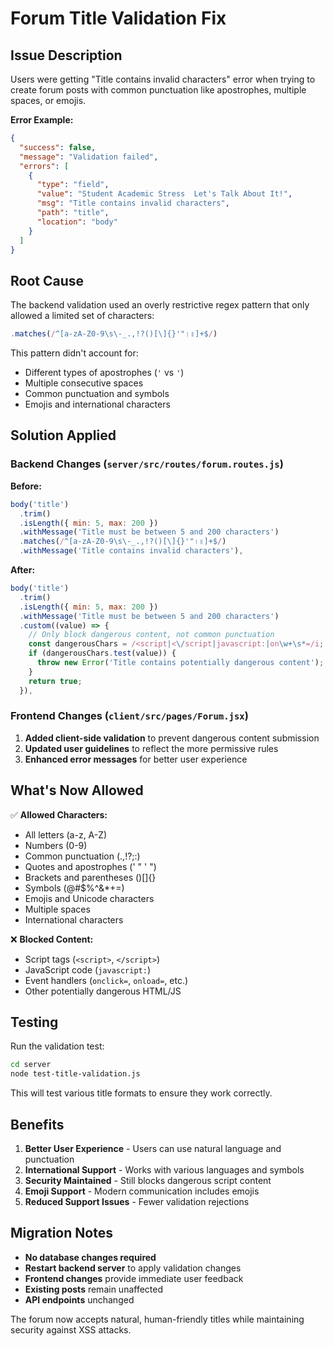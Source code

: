 # Forum Title Validation Fix

## Issue Description
Users were getting "Title contains invalid characters" error when trying to create forum posts with common punctuation like apostrophes, multiple spaces, or emojis.

**Error Example:**
```json
{
  "success": false,
  "message": "Validation failed",
  "errors": [
    {
      "type": "field",
      "value": "Student Academic Stress  Let's Talk About It!",
      "msg": "Title contains invalid characters",
      "path": "title",
      "location": "body"
    }
  ]
}
```

## Root Cause
The backend validation used an overly restrictive regex pattern that only allowed a limited set of characters:
```javascript
.matches(/^[a-zA-Z0-9\s\-_.,!?()[\]{}'"।॥]+$/)
```

This pattern didn't account for:
- Different types of apostrophes (`'` vs `'`)
- Multiple consecutive spaces
- Common punctuation and symbols
- Emojis and international characters

## Solution Applied

### Backend Changes (`server/src/routes/forum.routes.js`)

**Before:**
```javascript
body('title')
  .trim()
  .isLength({ min: 5, max: 200 })
  .withMessage('Title must be between 5 and 200 characters')
  .matches(/^[a-zA-Z0-9\s\-_.,!?()[\]{}'"।॥]+$/)
  .withMessage('Title contains invalid characters'),
```

**After:**
```javascript
body('title')
  .trim()
  .isLength({ min: 5, max: 200 })
  .withMessage('Title must be between 5 and 200 characters')
  .custom((value) => {
    // Only block dangerous content, not common punctuation
    const dangerousChars = /<script|<\/script|javascript:|on\w+\s*=/i;
    if (dangerousChars.test(value)) {
      throw new Error('Title contains potentially dangerous content');
    }
    return true;
  }),
```

### Frontend Changes (`client/src/pages/Forum.jsx`)

1. **Added client-side validation** to prevent dangerous content submission
2. **Updated user guidelines** to reflect the more permissive rules
3. **Enhanced error messages** for better user experience

## What's Now Allowed

✅ **Allowed Characters:**
- All letters (a-z, A-Z)
- Numbers (0-9)
- Common punctuation (.,!?;:)
- Quotes and apostrophes (' " ' ")
- Brackets and parentheses ()[]{}
- Symbols (@#$%^&*+=)
- Emojis and Unicode characters
- Multiple spaces
- International characters

❌ **Blocked Content:**
- Script tags (`<script>`, `</script>`)
- JavaScript code (`javascript:`)
- Event handlers (`onclick=`, `onload=`, etc.)
- Other potentially dangerous HTML/JS

## Testing

Run the validation test:
```bash
cd server
node test-title-validation.js
```

This will test various title formats to ensure they work correctly.

## Benefits

1. **Better User Experience** - Users can use natural language and punctuation
2. **International Support** - Works with various languages and symbols  
3. **Security Maintained** - Still blocks dangerous script content
4. **Emoji Support** - Modern communication includes emojis
5. **Reduced Support Issues** - Fewer validation rejections

## Migration Notes

- **No database changes required**
- **Restart backend server** to apply validation changes
- **Frontend changes** provide immediate user feedback
- **Existing posts** remain unaffected
- **API endpoints** unchanged

The forum now accepts natural, human-friendly titles while maintaining security against XSS attacks.